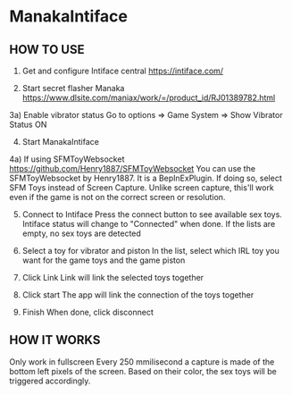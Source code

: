 # ManakaIntiface

HOW TO USE
-----------------------------

1) Get and configure Intiface central
https://intiface.com/

2) Start secret flasher Manaka
https://www.dlsite.com/maniax/work/=/product_id/RJ01389782.html

3a) Enable vibrator status
Go to options => Game System => Show Vibrator Status ON

4) Start ManakaIntiface

4a) If using SFMToyWebsocket
https://github.com/Henry1887/SFMToyWebsocket
You can use the SFMToyWebsocket by Henry1887. It is a BepInExPlugin. If doing so, select SFM Toys instead of Screen Capture. Unlike screen capture, this'll work even if the game is not on the correct screen or resolution.

5) Connect to Intiface
Press the connect button to see available sex toys. Intiface status will change to "Connected" when done. If the lists are empty, no sex toys are detected

6) Select a toy for vibrator and piston
In the list, select which IRL toy you want for the game toys and the game piston

7) Click Link
Link will link the selected toys together

8) Click start
The app will link the connection of the toys together

9) Finish
When done, click disconnect


HOW IT WORKS
-----------------------------

Only work in fullscreen
Every 250 mmilisecond a capture is made of the bottom left pixels of the screen. Based on their color, the sex toys will be triggered accordingly.
